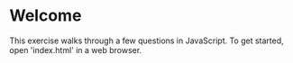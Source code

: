 # Welcome

This exercise walks through a few questions in JavaScript.  To get started,
open 'index.html' in a web browser.
